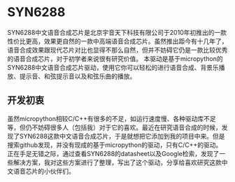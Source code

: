 # SYN6288
SYN6288中文语音合成芯片是北京宇音天下科技有限公司于2010年初推出的一款性价比更高，效果更自然的一款中高端语音合成芯片。虽然推出距今有十几年了，语音合成效果跟现代芯片对比也显得不那么自然，但并不妨碍它仍是一款比较优秀的语音合成芯片，对于初学者来说很有研究价值。
本驱动是基于micropython的SYN6288中文语音合成芯片驱动，使用它你可以轻松的进行语音合成、背景乐播放、提示音、和弦提示音以及和弦乐曲的播放。

## 开发初衷
虽然micropython相较C/C++有很多的不足，如运行速度慢、各种驱动库不足等，但仍不妨碍很多人（包括我）对于它的喜欢。最近在研究语音合成的时候，发现了SYN6288这款中文语音合成芯片，于是就想把它添加到我的项目中来。但是搜索github发现，并没有现成的基于micropython的驱动，只有C/C++的驱动。正在手足无错之际，通过查看SYN6288的datasheet以及Google检索，发现了一些解决方案，我对这些方案进行了整理，写出了这个驱动，分享给喜欢研究这款中文语音芯片的小伙伴们。

